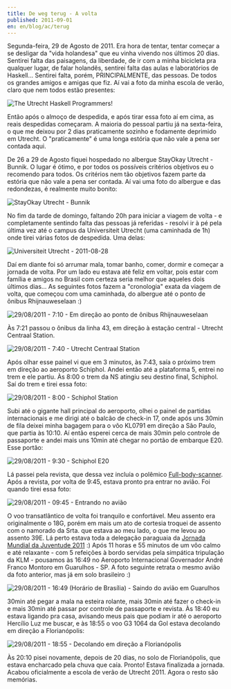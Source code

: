 ```yaml
---
title: De weg terug - A volta
published: 2011-09-01
en: en/blog/ac/terug
---
```


Segunda-feira, 29 de Agosto de 2011.
Era hora de tentar, tentar começar a se desligar da "vida holandesa" que eu vinha vivendo nos últimos 20 dias.
Sentirei falta das paisagens, da liberdade, de ir com a minha bicicleta pra qualquer lugar, de falar holandês, sentirei falta das aulas e laboratórios de Haskell...
Sentirei falta, porém, PRINCIPALMENTE, das pessoas. De todos os grandes amigos e amigas que fiz.
Aí vai a foto da minha escola de verão, claro que nem todos estão presentes:

![The Utrecht Haskell Programmers!](/files/imgs/2011-09_bbl.jpg)

<!--more-->

Então após o almoço de despedida, e após tirar essa foto aí em cima, as reais despedidas começaram.
A maioria do pessoal partiu já na sexta-feira, o que me deixou por 2 dias praticamente sozinho e fodamente deprimido em Utrecht.
O "praticamente" é uma longa estória que não vale a pena ser contada aqui.

De 26 a 29 de Agosto fiquei hospedado no albergue StayOkay Utrecht - Bunnik.
O lugar é ótimo, e por todos os possíveis critérios objetivos eu o recomendo para todos.
Os critérios nem tão objetivos fazem parte da estória que não vale a pena ser contada.
Aí vai uma foto do albergue e das redondezas, é realmente muito bonito:

![StayOkay Utrecht - Bunnik](/files/imgs/2011-09_082820111001.jpg)

No fim da tarde de domingo, faltando 20h para iniciar a viagem de volta - e completamente sentindo falta das pessoas já referidas - resolvi ir à pé pela última vez até o campus da Universiteit Utrecht (uma caminhada de 1h) onde tirei várias fotos de despedida.
Uma delas:

![Universiteit Utrecht - 2011-08-28](/files/imgs/2011-09_082820111010.jpg)

Daí em diante foi só arrumar mala, tomar banho, comer, dormir e começar a jornada de volta.
Por um lado eu estava até feliz em voltar, pois estar com família e amigos no Brasil com certeza seria melhor que aqueles dois últimos dias...
As seguintes fotos fazem a "cronologia" exata da viagem de volta, que começou com uma caminhada, do albergue até o ponto de ônibus Rhijnauweselaan :)

![29/08/2011 - 7:10 - Em direção ao ponto de ônibus Rhijnauweselaan](/files/imgs/2011-09_082920111014.jpg)

Às 7:21 passou o ônibus da linha 43, em direção à estação central - Utrecht Centraal Station.

![29/08/2011 - 7:40 - Utrecht Centraal Station](/files/imgs/2011-09_082920111017.jpg)

Após olhar esse painel vi que em 3 minutos, às 7:43, saía o próximo trem em direção ao aeroporto Schiphol.
Andei então até a plataforma 5, entrei no trem e ele partiu.
Às 8:00 o trem da NS atingiu seu destino final, Schiphol. Saí do trem e tirei essa foto:

![29/08/2011 - 8:00 - Schiphol Station](/files/imgs/2011-09_082920111020.jpg)

Subi até o gigante hall principal do aeroporto, olhei o painel de partidas internacionais e me dirigi até o balcão de check-in 17, onde após uns 30min de fila deixei minha bagagem para o vôo KL0791 em direção a São Paulo, que partia às 10:10. 
Aí então esperei cerca de mais 30min pelo controle de passaporte e andei mais uns 10min até chegar no portão de embarque E20. 
Esse portão:

![29/08/2011 - 9:30 - Schiphol E20](/files/imgs/2011-09_082920111023.jpg)

Lá passei pela revista, que dessa vez incluía o polêmico [Full-body-scanner](http://en.wikipedia.org/wiki/Full_body_scanner).
Após a revista, por volta de 9:45, estava pronto pra entrar no avião.
Foi quando tirei essa foto:

![29/08/2011 - 09:45 - Entrando no avião](/files/imgs/2011-09_082920111024.jpg)

O voo transatlântico de volta foi tranquilo e confortável.
Meu assento era originalmente o 18G, porém em mais um ato de cortesia troquei de assento com o namorado da Srta. que estava ao meu lado, o que me levou ao assento 39E. Lá perto estava toda a delegação paraguaia da [Jornada Mundial da Juventude 2011](http://www.madrid11.com/pt) :)
Após 11 horas e 55 minutos de um vôo calmo e até relaxante - com 5 refeições à bordo servidas pela simpática tripulação da KLM - pousamos às 16:49 no Aeroporto Internacional Governador André Franco Montoro em Guarulhos - SP.
A foto seguinte retrata o mesmo avião da foto anterior, mas já em solo brasileiro :)

![29/08/2011 - 16:49 (Horário de Brasília) - Saindo do avião em Guarulhos](/files/imgs/2011-09_082920111026.jpg)

30min até pegar a mala na esteira rolante, mais 30min até fazer o check-in e mais 30min até passar por controle de passaporte e revista.
Às 18:40 eu estava ligando pra casa, avisando meus pais que podiam ir até o aeroporto Hercílio Luz me buscar,
e às 18:55 o voo G3 1064 da Gol estava decolando em direção a Florianópolis:

![29/08/2011 - 18:55 - Decolando em direção a Florianópolis](/files/imgs/2011-09_082920111027.jpg)

Às 20:10 pisei novamente, depois de 20 dias, no solo de Florianópolis, que estava encharcado pela chuva que caía.
Pronto! Estava finalizada a jornada.
Acabou oficialmente a escola de verão de Utrecht 2011.
Agora o resto são memórias.

